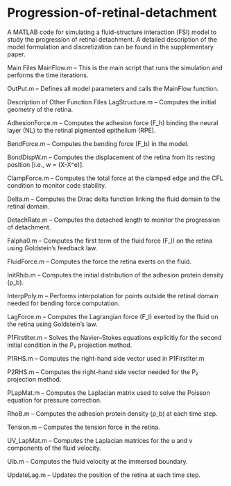 # Progression-of-retinal-detachment

A MATLAB code for simulating a fluid-structure interaction (FSI) model to study the progression of retinal detachment.
A detailed description of the model formulation and discretization can be found in the supplementary paper.

Main Files
MainFlow.m – This is the main script that runs the simulation and performs the time iterations.

OutPut.m – Defines all model parameters and calls the MainFlow function.


Description of Other Function Files
LagStructure.m – Computes the initial geometry of the retina.

AdhesionForce.m – Computes the adhesion force (F_h) binding the neural layer (NL) to the retinal pigmented epithelium (RPE).

BendForce.m – Computes the bending force (F_b) in the model.

BondDispW.m – Computes the displacement of the retina from its resting position [i.e., w = (X-X^e)].

ClampForce.m – Computes the total force at the clamped edge and the CFL condition to monitor code stability.

Delta.m – Computes the Dirac delta function linking the fluid domain to the retinal domain.

DetachRate.m – Computes the detached length to monitor the progression of detachment.

Falpha0.m – Computes the first term of the fluid force (F_l) on the retina using Goldstein’s feedback law.

FluidForce.m – Computes the force the retina exerts on the fluid.

InitRhib.m – Computes the initial distribution of the adhesion protein density (ρ_b).

InterpPoly.m – Performs interpolation for points outside the retinal domain needed for bending force computation.

LagForce.m – Computes the Lagrangian force (F_l) exerted by the fluid on the retina using Goldstein’s law.

P1FirstIter.m – Solves the Navier–Stokes equations explicitly for the second initial condition in the P₂ projection method.

P1RHS.m – Computes the right-hand side vector used in P1FirstIter.m

P2RHS.m – Computes the right-hand side vector needed for the P₂ projection method.

PLapMat.m – Computes the Laplacian matrix used to solve the Poisson equation for pressure correction.

RhoB.m – Computes the adhesion protein density (ρ_b) at each time step.

Tension.m – Computes the tension force in the retina.

UV_LapMat.m – Computes the Laplacian matrices for the u and v components of the fluid velocity.

Uib.m – Computes the fluid velocity at the immersed boundary.

UpdateLag.m – Updates the position of the retina at each time step.
